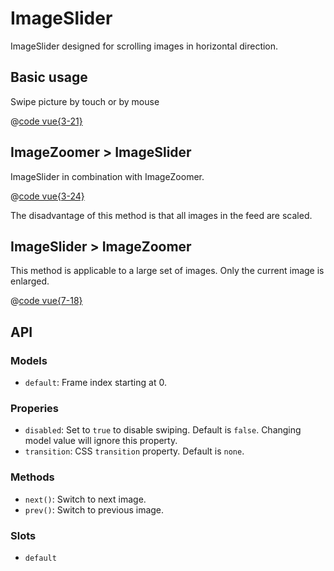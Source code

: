 # ImageSlider

ImageSlider designed for scrolling images in horizontal direction.

## Basic usage

Swipe picture by touch or by mouse

<SlidePicture />

@[code vue{3-21}](.vuepress/components/SlidePicture.vue)

## ImageZoomer > ImageSlider

ImageSlider in combination with ImageZoomer.

<ZoomSlidePicture />

@[code vue{3-24}](.vuepress/components/ZoomSlidePicture.vue)

The disadvantage of this method is that all images in the feed are scaled.

## ImageSlider > ImageZoomer

This method is applicable to a large set of images. Only the current image is enlarged.

<SlideZoomPicture />

@[code vue{7-18}](.vuepress/components/SlideZoomPicture.vue)

## API

### Models

- `default`: Frame index starting at 0.

### Properies

- `disabled`: Set to `true` to disable swiping. Default is `false`. Changing model value will ignore this property.
- `transition`: CSS `transition` property. Default is `none`.

### Methods

- `next()`: Switch to next image.
- `prev()`: Switch to previous image.

### Slots

- `default`
